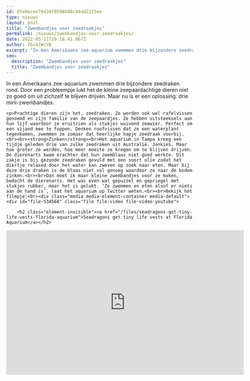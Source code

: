 ```yaml
---
id: 8fe0ecee78d24f0598b80c44dd2215ee
type: nieuws
layout: post
title: "Zwembandjes voor zeedraakjes"
permalink: /nieuws/zwembandjes-voor-zeedraakjes/
date: 2022-05-11T19:16:41.067Z
author: 7biA1WiYB
excerpt: "In een Amerikaans zee-aquarium zwemmen drie bijzondere zeedraken rond. Door een probleempje lukt het de kleine zeepaardachtige dieren niet zo goed om uit zichzelf te blijven drijven. Maar nu is er een oplossing: drie mini-zwembandjes.  "
seo:
  description: "Zwembandjes voor zeedraakjes"
  title: "Zwembandjes voor zeedraakjes"
---
```

In een Amerikaans zee-aquarium zwemmen drie bijzondere zeedraken rond. Door een probleempje lukt het de kleine zeepaardachtige dieren niet zo goed om uit zichzelf te blijven drijven. Maar nu is er een oplossing: drie mini-zwembandjes.  

    <p>Prachtige dieren zijn het, zeedraken. Ze worden ook wel rafelvissen genoemd en zijn familie van de zeepaardjes. Ze hebben uitsteeksels aan hun lijf waardoor ze eruitzien als stukjes wuivend zeewier. Perfect om een vijand mee te foppen. Denken roofvissen dat ze een waterplant tegenkomen, zwemmen ze zomaar dat heerlijke hapje zeedraak voorbij.<br><br><strong>Zinken</strong><br>Het aquarium in Tampa kreeg een tijdje geleden drie van zulke zeedraken uit Australië. Jonkies. Maar hoe groter ze werden, hoe meer moeite ze kregen om te blijven drijven. De dierenarts kwam erachter dat hun zwemblaas niet goed werkte. Dit zakje is bij gezonde zeedraken gevuld met een soort olie zodat het diertje relaxed door het water kan zweven op zoek naar eten. Maar bij deze drie draken is de blaas niet vol genoeg waardoor ze naar de bodem zinken.<br><br>Dan moet ik maar kleine zwembandjes voor ze maken, bedacht de dierenarts. Het was even wat gepuzzel en gepriegel met stukjes rubber, maar het is gelukt. ‘Ze zwemmen en eten alsof er niets aan de hand is’, laat het aquarium op Twitter weten.<br><br>Bekijk het filmpje:<br><div class="media media-element-container media-default"><div id="file-534568" class="file file-video file-video-youtube">

        <h2 class="element-invisible"><a href="/files/seadragons-get-tiny-life-vests-florida-aquarium">Seadragons get tiny life vests at Florida Aquarium</a></h2>
    
  
  <div class="content">
    <div class="media-youtube-video media-element file-default media-youtube-1">
  <iframe class="media-youtube-player" width="640" height="390" title="Seadragons get tiny life vests at Florida Aquarium" src="https://www.youtube.com/embed/-W33y6igSC4?wmode=opaque&controls=" name="Seadragons get tiny life vests at Florida Aquarium" frameborder="0" allowfullscreen="">Video van Seadragons get tiny life vests at Florida Aquarium</iframe>
</div>
  </div>

  
</div>
</div>  
